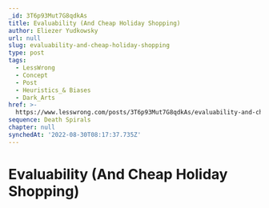 ```yaml
---
_id: 3T6p93Mut7G8qdkAs
title: Evaluability (And Cheap Holiday Shopping)
author: Eliezer Yudkowsky
url: null
slug: evaluability-and-cheap-holiday-shopping
type: post
tags:
  - LessWrong
  - Concept
  - Post
  - Heuristics_& Biases
  - Dark_Arts
href: >-
  https://www.lesswrong.com/posts/3T6p93Mut7G8qdkAs/evaluability-and-cheap-holiday-shopping
sequence: Death Spirals
chapter: null
synchedAt: '2022-08-30T08:17:37.735Z'
---
```


# Evaluability (And Cheap Holiday Shopping)
